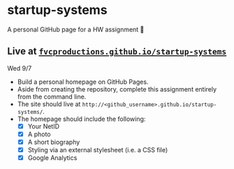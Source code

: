 # startup-systems

A personal GitHub page for a HW assignment 📝

## Live at [`fvcproductions.github.io/startup-systems`](http://fvcproductions.github.io/startup-systems)

Wed 9/7

- Build a personal homepage on GitHub Pages.
- Aside from creating the repository, complete this assignment entirely from the command line.
- The site should live at `http://<github_username>.github.io/startup-systems/`.
- The homepage should include the following:
    - [x] Your NetID
    - [x] A photo
    - [x] A short biography
    - [x] Styling via an external stylesheet (i.e. a CSS file)
    - [x] Google Analytics
